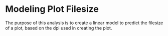 # Modeling Plot Filesize

The purpose of this analysis is to create a linear model to predict the filesize of a plot,
based on the dpi used in creating the plot.
